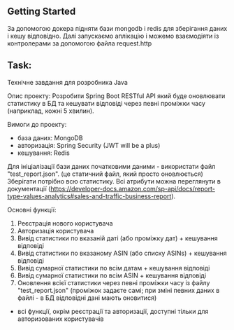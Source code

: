 ## Getting Started
За допомогою докера підняти бази mongodb i redis для зберігання даних і кешу відповідно. 
Далі запускаємо аплікацію і можемо взаємодіяти із контролерами за допомогою файла request.http

## Task:
Технічне завдання для розробника Java

Опис проекту:
Розробити Spring Boot RESTful API який буде оновлювати статистику в БД та кешувати відповіді через певні проміжки часу (наприклад, кожні 5 хвилин).

Вимоги до проекту:
- база даних: MongoDB
- авторизація: Spring Security (JWT will be a plus)
- кешування: Redis

Для ініціалізації бази даних початковими даними - використати файл "test_report.json". (це статичний файл, який просто оновлюється)
Зберігати потрібно всю статистику.
Всі атрибути можна переглянути в документації (https://developer-docs.amazon.com/sp-api/docs/report-type-values-analytics#sales-and-traffic-business-report).

Основні функції:
1) Реєстрація нового користувача
2) Авторизація користувача
3) Вивід статистики по вказаній даті (або проміжку дат) + кешування відповіді
4) Вивід статистики по вказаному ASIN (або списку ASINs) + кешування відповіді
5) Вивід сумарної статистики по всім датам + кешування відповіді
6) Вивід сумарної статистики по всім ASIN + кешування відповіді
7) Оновлення всієї статистики через певні проміжки часу із файлу "test_report.json" (проміжок задаєте самі; при зміні певних даних в файлі - в БД відповідні дані мають оновитися)

* всі функції, окрім реєстрації та авторизації, доступні тільки для авторизованих користувачів

